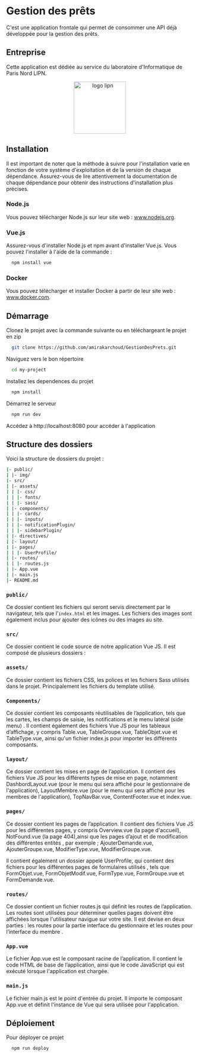 # Gestion des prêts

C'est une application frontale qui permet de consommer une API déjà développée pour la gestion des prêts.

## Entreprise

Cette application est dédiée au service du laboratoire d'Informatique de Paris Nord LIPN.
<div align="center">
  <a href="https://lipn.univ-paris13.fr/" target="_blank" rel="noreferrer">
    <img src="https://pbs.twimg.com/profile_images/1565267966987575297/sFSXlner_400x400.jpg" alt="logo lipn" width="140" height="140"/> 
  </a>
</div>


## Installation

Il est important de noter que la méthode à suivre pour l'installation varie en fonction de votre système d'exploitation et de la version de chaque dépendance. Assurez-vous de lire attentivement la documentation de chaque dépendance pour obtenir des instructions d'installation plus précises.

### Node.js

Vous pouvez télécharger Node.js sur leur site web : www.nodejs.org.

### Vue.js
Assurez-vous d'installer Node.js et npm avant d'installer Vue.js. 
Vous pouvez l'installer à l'aide de la commande :

```bash
  npm install vue
```

### Docker

Vous pouvez télécharger et installer Docker à partir de leur site web : www.docker.com.

## Démarrage

Clonez le projet avec la commande suivante ou en téléchargeant le projet en zip

```bash
  git clone https://github.com/amirakarchoud/GestionDesPrets.git
```

Naviguez vers le bon répertoire 

```bash
  cd my-project
```

Installez les dependences du projet

```bash
  npm install
```

Démarrez le serveur 

```bash
  npm run dev
```

Accédez à http://localhost:8080 pour accéder à l'application

## Structure des dossiers

Voici la structure de dossiers du projet :
```bash
|- public/
| |- img/
|- src/
| |- assets/
| | |- css/
| | |- fonts/
| | |- sass/
| |- components/
| | |- cards/
| | |- inputs/
| | |- notificationPlugin/
| | |- sidebarPlugin/
| |- directives/
| |- layout/
| |- pages/
| | |- UserProfile/
| |- routes/
| | |- routes.js
| |- App.vue
| |- main.js
|- README.md
```
### `public/`

Ce dossier contient les fichiers qui seront servis directement par le navigateur, tels que l'`index.html` et les images. Les fichiers des images sont également inclus pour ajouter des icônes ou des images au site.

### `src/`

Ce dossier contient le code source de notre application Vue JS.
Il est composé de plusieurs dossiers :

### `assets/`

Ce dossier contient les fichiers CSS, les polices et les fichiers Sass utilisés dans le projet. Principalement les fichiers du template utilisé.

### `Components/`

Ce dossier contient les composants réutilisables de l’application, tels que les cartes, les champs de saisie, les notifications et le menu latéral (side menu) . Il contient également des fichiers Vue JS pour les tableaux d’affichage, y compris Table.vue, TableGroupe.vue, TableObjet.vue et TableType.vue, ainsi qu'un fichier index.js pour importer les différents composants.

### `layout/`

Ce dossier contient les mises en page de l’application. Il contient des fichiers Vue JS pour les différents types de mise en page, notamment DashbordLayout.vue (pour le menu qui sera affiché pour le gestionnaire de l'application), LayoutMembre.vue (pour le menu qui sera affiché pour les membres de l'application), TopNavBar.vue, ContentFooter.vue et index.vue.

### `pages/`

Ce dossier contient les pages de l’application. Il contient des fichiers Vue JS pour les différentes pages, y compris Overview.vue (la page d'accueil), NotFound.vue (la page 404),ainsi que les pages d’ajout et de modification des différentes entités , par exemple ; AjouterDemande.vue, AjouterGroupe.vue, ModifierType.vue, ModifierGroupe.vue. 

Il contient également un dossier appelé UserProfile, qui contient des fichiers pour les différentes pages de formulaires utilisés , tels que FormObjet.vue, FormObjetModif.vue, FormType.vue, FormGroupe.vue et FormDemande.vue.

### `routes/`

Ce dossier contient un fichier routes.js qui définit les routes de l’application. Les routes sont utilisées pour déterminer quelles pages doivent être affichées lorsque l'utilisateur navigue sur votre site. Il est devise en deux parties : les routes pour la partie interface du gestionnaire et les routes pour l’interface du membre .

### `App.vue`

Le fichier App.vue est le composant racine de l’application. Il contient le code HTML de base de l’application, ainsi que le code JavaScript qui est exécuté lorsque l'application est chargée.

### `main.js`

Le fichier main.js est le point d'entrée du projet. Il importe le composant App.vue et définit l'instance de Vue qui sera utilisée pour l'application.

## Déploiement

Pour déployer ce projet 

```bash
  npm run deploy
```
